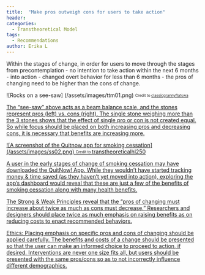 ```yaml
---
title:  "Make pros outweigh cons for users to take action"
header:
categories:
  - Transtheoretical Model
tags:
  - Recommendations
author: Erika L
---
```


Within the stages of change, in order for users to move through the stages from precontemplation - no intention to take action within the next 6 months - into action - changed overt behavior for less than 6 months - the pros of changing need to be higher than the cons of change.


![Rocks on a see-saw] (/assets/images/ttm01.png)
<sub><sup>Credit to <a href="http://www.classicgrannyflatswa.com.au/granny-flats-do-the-pros-outweigh-the-cons">classicgrannyflatswa</sub></sup>

The “see-saw” above acts as a beam balance scale, and the stones represent pros (left) vs. cons (right). The single stone weighing more than the 3 stones shows that the effect of single pro or con is not created equal. So while focus should be placed on both increasing pros and decreasing cons, it is necessary that benefits are increasing more.


![A screenshot of the Quitnow app for smoking cessation] (/assets/images/ss02.png)
<sub><sup>Credit to <a href="https://transtheoreticalhl250.weebly.com/key-points.html">transtheoreticalhl250</sub></sup>

A user in the early stages of change of smoking cessation may have downloaded the QuitNow! App. While they wouldn’t have started tracking money & time saved (as they haven’t yet moved into action), exploring the app’s dashboard would reveal that these are just a few of the benefits of smoking cessation along with many health benefits.

The Strong & Weak Principles reveal that the “pros of changing must increase about twice as much as cons must decrease.” Researchers and designers should place twice as much emphasis on raising benefits as on reducing costs to enact recommended behaviors.

Ethics: Placing emphasis on specific pros and cons of changing should be applied carefully. The benefits and costs of a change should be presented so that the user can make an informed choice to proceed to action, if desired. Interventions are never one size fits all, but users should be presented with the same pros/cons so as to not incorrectly influence different demographics.
